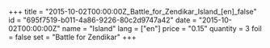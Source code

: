 +++
title = "2015-10-02T00:00:00Z_Battle_for_Zendikar_Island_[en]_false"
id = "695f7519-b011-4a86-9226-80c2d9747a42"
date = "2015-10-02T00:00:00Z"
name = "Island"
lang = ["en"]
price = "0.15"
quantity = 3
foil = false
set = "Battle for Zendikar"
+++
